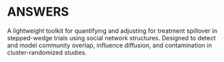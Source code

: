 # ANSWERS
A lightweight toolkit for quantifying and adjusting for treatment spillover in stepped-wedge trials using social network structures. Designed to detect and model community overlap, influence diffusion, and contamination in cluster-randomized studies.
